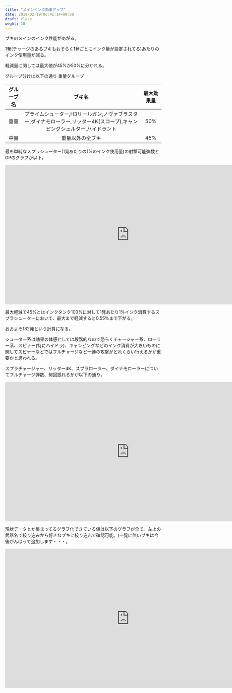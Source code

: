```yaml
---
title: "メインインク効率アップ"
date: 2019-02-19T00:41:14+09:00
draft: flase
weght: 10
---
```


ブキのメインのインク性能があがる。

1発(チャージのあるブキもおそらく1発ごとにインク量が設定されてる)あたりのインク使用量が減る。

軽減量に関しては最大値が45%か50%に分かれる。

グループ分けは以下の通り
重量グループ

グループ名|ブキ名|最大効果量
 :---: | :---: | :---:
重量|プライムシューター,H3リールガン,ノヴァブラスター,ダイナモローラー,リッター4K(スコープ),キャンピングシェルター,ハイドラント|50%|
中量|重量以外の全ブキ|45%

最も単純なスプラシューター(1発あたりの1%のインク使用量)の射撃可能弾数とGPのグラフが以下。

<iframe width="800" height="450" src="https://datastudio.google.com/embed/reporting/14V2ptJLY-QAE-PObM2r7bVPh0OkdzAU2/page/4WOl" frameborder="0" style="border:0" allowfullscreen></iframe>

最大軽減で45%とはインクタンク100%に対して1発あたり1%インク消費するスプラシューターにおいて、最大まで軽減すると0.55%まで下がる。

おおよそ182発という計算になる。

シューター系は効果の体感としては段階的なので恐らくチャージャー系、ローラー系、スピナー(特にハイドラ)、キャンピングなどのインク消費が大きいものに関してスピナーなどではフルチャージなど一連の攻撃がどれくらい行えるかが重要かと思われる。

スプラチャージャー、リッター4K、スプラローラー、ダイナモローラーについてフルチャージ弾数、何回振れるかが以下の通り。

<iframe width="800" height="450" src="https://datastudio.google.com/embed/reporting/14V2ptJLY-QAE-PObM2r7bVPh0OkdzAU2/page/idOl" frameborder="0" style="border:0" allowfullscreen></iframe>

現状データとか集まってるグラフ化できている値は以下のグラフが全て。左上の武器名で絞り込みから好きなブキに絞り込んで確認可能。(一覧に無いブキは今後がんばって追加します・・・。

<iframe width="800" height="450" src="https://datastudio.google.com/embed/reporting/14V2ptJLY-QAE-PObM2r7bVPh0OkdzAU2/page/M7Ol" frameborder="0" style="border:0" allowfullscreen></iframe>

